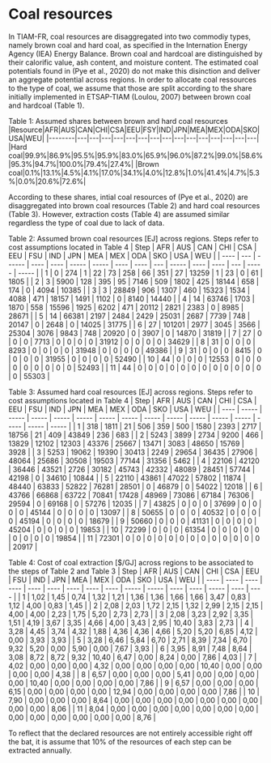# Coal resources

In TIAM-FR, coal resources are disaggregated into two commodiy types, namely brown coal and hard coal, as specified in the Internation Energy Agency (IEA) Energy Balance. Brown coal and hardcoal are distinguished by their calorific value, ash content, and moisture content. The estimated coal potentials found in (Pye et al., 2020) do not make this disinction and deliver an aggregate potential across regions. In order to allocate coal ressources to the type of coal, we assume that those are split according to the share initially implemented in ETSAP-TIAM (Loulou, 2007) between brown coal and hardcoal (Table 1).

Table 1: Assumed shares between brown and hard coal resources
|Resource|AFR|AUS|CAN|CHI|CSA|EEU|FSY|IND|JPN|MEA|MEX|ODA|SKO|USA|WEU|
|--------|---|---|---|---|---|---|---|---|---|---|---|---|---|---|---|
|Hard coal|99.9%|86.9%|95.5%|95.9%|83.0%|65.9%|96.0%|87.2%|99.0%|58.6%|95.3%|94.7%|100.0%|79.4%|27.4%|
|Brown coal|0.1%|13.1%|4.5%|4.1%|17.0%|34.1%|4.0%|12.8%|1.0%|41.4%|4.7%|5.3%|0.0%|20.6%|72.6%|

According to these shares, intial coal resources of (Pye et al., 2020) are disaggregated into brown coal resources (Table 2) and hard coal resources (Table 3). However, extraction costs (Table 4) are assumed similar regardless the type of coal due to lack of data.

Table 2: Assumed brown coal resources \[EJ\] across regions. Steps refer to cost assumptions located in Table 4
| Step | AFR | AUS    | CAN  | CHI  | CSA   | EEU   | FSU  | IND  | JPN | MEA   | MEX  | ODA  | SKO | USA   | WEU   |
| ---- | --- | ------ | ---- | ---- | ----- | ----- | ---- | ---- | --- | ----- | ---- | ---- | --- | ----- | ----- |
| 1    | 0   | 274    | 1    | 22   | 73    | 258   | 66   | 351  | 27  | 13259 | 1    | 23   | 0   | 61    | 1805  |
| 2    | 3   | 5900   | 128  | 395  | 95    | 7146  | 509  | 1802 | 425 | 18144 | 658  | 174  | 0   | 4094  | 10385 |
| 3    | 3   | 28849  | 906  | 1307 | 460   | 15323 | 1534 | 4088 | 471 | 18157 | 1491 | 1102 | 0   | 8140  | 14440 |
| 4    | 14  | 63746  | 1703 | 1870 | 558   | 15596 | 1925 | 6202 | 471 | 20112 | 2821 | 2383 | 0   | 8985  | 28671 |
| 5    | 14  | 66381  | 2197 | 2484 | 2429  | 25031 | 2687 | 7739 | 748 | 20147 | 0    | 2648 | 0   | 14025 | 31775 |
| 6    | 27  | 101201 | 2977 | 3045 | 3566  | 25304 | 3076 | 9843 | 748 | 20920 | 0    | 3907 | 0   | 14870 | 31819 |
| 7    | 27  | 0      | 0    | 0    | 7713  | 0     | 0    | 0    | 0   | 31912 | 0    | 0    | 0   | 0     | 34629 |
| 8    | 31  | 0      | 0    | 0    | 8293  | 0     | 0    | 0    | 0   | 31948 | 0    | 0    | 0   | 0     | 49386 |
| 9    | 31  | 0      | 0    | 0    | 8415  | 0     | 0    | 0    | 0   | 31955 | 0    | 0    | 0   | 0     | 52490 |
| 10   | 44  | 0      | 0    | 0    | 12553 | 0     | 0    | 0    | 0   | 0     | 0    | 0    | 0   | 0     | 52493 |
| 11   | 44  | 0      | 0    | 0    | 0     | 0     | 0    | 0    | 0   | 0     | 0    | 0    | 0   | 0     | 55303 |

Table 3: Assumed hard coal resources \[EJ\] across regions. Steps refer to cost assumptions located in Table 4
| Step | AFR   | AUS   | CAN   | CHI   | CSA   | EEU   | FSU   | IND   | JPN   | MEA   | MEX   | ODA   | SKO   | USA   | WEU   |
| ---- | ----- | ----- | ----- | ----- | ----- | ----- | ----- | ----- | ----- | ----- | ----- | ----- | ----- | ----- | ----- |
| 1    | 318   | 1811  | 21    | 506   | 359   | 500   | 1580  | 2393  | 2717  | 18756 | 21    | 409   | 43849 | 236   | 683   |
| 2    | 5243  | 3899  | 2734  | 9200  | 466   | 13829 | 12102 | 12303 | 43376 | 25667 | 13471 | 3083  | 48650 | 15769 | 3928  |
| 3    | 5253  | 19062 | 19390 | 30413 | 2249  | 29654 | 36435 | 27906 | 48064 | 25686 | 30508 | 19503 | 77144 | 31356 | 5462  |
| 4    | 22106 | 42120 | 36446 | 43521 | 2726  | 30182 | 45743 | 42332 | 48089 | 28451 | 57744 | 42198 | 0     | 34610 | 10844 |
| 5    | 22110 | 43861 | 47022 | 57802 | 11874 | 48440 | 63833 | 52822 | 76281 | 28501 | 0     | 46879 | 0     | 54022 | 12018 |
| 6    | 43766 | 66868 | 63722 | 70841 | 17428 | 48969 | 73086 | 67184 | 76306 | 29594 | 0     | 69168 | 0     | 57276 | 12035 |
| 7    | 43825 | 0     | 0     | 0     | 37699 | 0     | 0     | 0     | 0     | 45144 | 0     | 0     | 0     | 0     | 13097 |
| 8    | 50655 | 0     | 0     | 0     | 40532 | 0     | 0     | 0     | 0     | 45194 | 0     | 0     | 0     | 0     | 18679 |
| 9    | 50660 | 0     | 0     | 0     | 41131 | 0     | 0     | 0     | 0     | 45204 | 0     | 0     | 0     | 0     | 19853 |
| 10   | 72299 | 0     | 0     | 0     | 61354 | 0     | 0     | 0     | 0     | 0     | 0     | 0     | 0     | 0     | 19854 |
| 11   | 72301 | 0     | 0     | 0     | 0     | 0     | 0     | 0     | 0     | 0     | 0     | 0     | 0     | 0     | 20917 |

Table 4: Cost of coal extraction \[$/GJ\] across regions to be associated to the steps of Table 2 and Table 3
| Step | AFR  | AUS  | CAN  | CHI  | CSA  | EEU  | FSU  | IND  | JPN   | MEA   | MEX  | ODA  | SKO   | USA  | WEU  |
| ---- | ---- | ---- | ---- | ---- | ---- | ---- | ---- | ---- | ----- | ----- | ---- | ---- | ----- | ---- | ---- |
| 1    | 1,02 | 1,45 | 0,74 | 1,32 | 1,21 | 1,36 | 1,36 | 1,66 | 1,66  | 3,47  | 0,83 | 1,12 | 4,00  | 0,83 | 1,45 |
| 2    | 2,08 | 2,03 | 1,72 | 2,15 | 1,32 | 2,99 | 2,15 | 2,15 | 4,00  | 4,00  | 2,23 | 1,75 | 5,20  | 2,73 | 2,73 |
| 3    | 2,08 | 3,23 | 2,92 | 3,35 | 1,51 | 4,19 | 3,67 | 3,35 | 4,66  | 4,00  | 3,43 | 2,95 | 10,40 | 3,83 | 2,73 |
| 4    | 3,28 | 4,45 | 3,74 | 4,32 | 1,88 | 4,36 | 4,36 | 4,66 | 5,20  | 5,20  | 6,85 | 4,12 | 0,00  | 3,93 | 3,93 |
| 5    | 3,28 | 6,46 | 5,84 | 6,70 | 2,71 | 8,39 | 7,34 | 6,70 | 9,32  | 5,20  | 0,00 | 5,90 | 0,00  | 7,67 | 3,93 |
| 6    | 3,95 | 8,91 | 7,48 | 8,64 | 3,08 | 8,72 | 8,72 | 9,32 | 10,40 | 6,47  | 0,00 | 8,24 | 0,00  | 7,86 | 4,03 |
| 7    | 4,02 | 0,00 | 0,00 | 0,00 | 4,32 | 0,00 | 0,00 | 0,00 | 0,00  | 10,40 | 0,00 | 0,00 | 0,00  | 0,00 | 4,38 |
| 8    | 6,57 | 0,00 | 0,00 | 0,00 | 5,41 | 0,00 | 0,00 | 0,00 | 0,00  | 10,40 | 0,00 | 0,00 | 0,00  | 0,00 | 7,86 |
| 9    | 6,57 | 0,00 | 0,00 | 0,00 | 6,15 | 0,00 | 0,00 | 0,00 | 0,00  | 12,94 | 0,00 | 0,00 | 0,00  | 0,00 | 7,86 |
| 10   | 7,90 | 0,00 | 0,00 | 0,00 | 8,64 | 0,00 | 0,00 | 0,00 | 0,00  | 0,00  | 0,00 | 0,00 | 0,00  | 0,00 | 8,06 |
| 11   | 8,04 | 0,00 | 0,00 | 0,00 | 0,00 | 0,00 | 0,00 | 0,00 | 0,00  | 0,00  | 0,00 | 0,00 | 0,00  | 0,00 | 8,76 |

To reflect that the declared resources are not entirely accessible right off the bat, it is assume that 10% of the resources of each step can be extracted annually.
